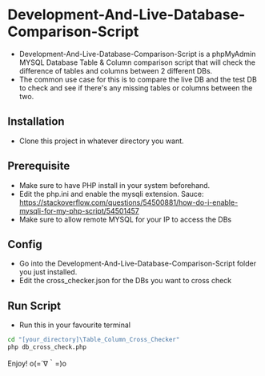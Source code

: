 # Development-And-Live-Database-Comparison-Script

- Development-And-Live-Database-Comparison-Script is a phpMyAdmin MYSQL Database Table & Column comparison script that will check the difference of tables and columns between 2 different DBs.
- The common use case for this is to compare the live DB and the test DB to check and see if there's any missing tables or columns between the two.

## Installation
- Clone this project in whatever directory you want.

## Prerequisite
- Make sure to have PHP install in your system beforehand.
- Edit the php.ini and enable the mysqli extension. Sauce: https://stackoverflow.com/questions/54500881/how-do-i-enable-mysqli-for-my-php-script/54501457
- Make sure to allow remote MYSQL for your IP to access the DBs

## Config
- Go into the Development-And-Live-Database-Comparison-Script folder you just installed.
- Edit the cross_checker.json for the DBs you want to cross check

## Run Script
- Run this in your favourite terminal
```sh
cd "[your_directory]\Table_Column_Cross_Checker"
php db_cross_check.php
```

Enjoy! o(=´∇｀=)o
